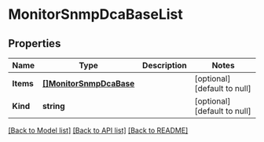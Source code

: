 # MonitorSnmpDcaBaseList

## Properties
Name | Type | Description | Notes
------------ | ------------- | ------------- | -------------
**Items** | [**[]MonitorSnmpDcaBase**](monitor_snmpDcaBase.md) |  | [optional] [default to null]
**Kind** | **string** |  | [optional] [default to null]

[[Back to Model list]](../README.md#documentation-for-models) [[Back to API list]](../README.md#documentation-for-api-endpoints) [[Back to README]](../README.md)


